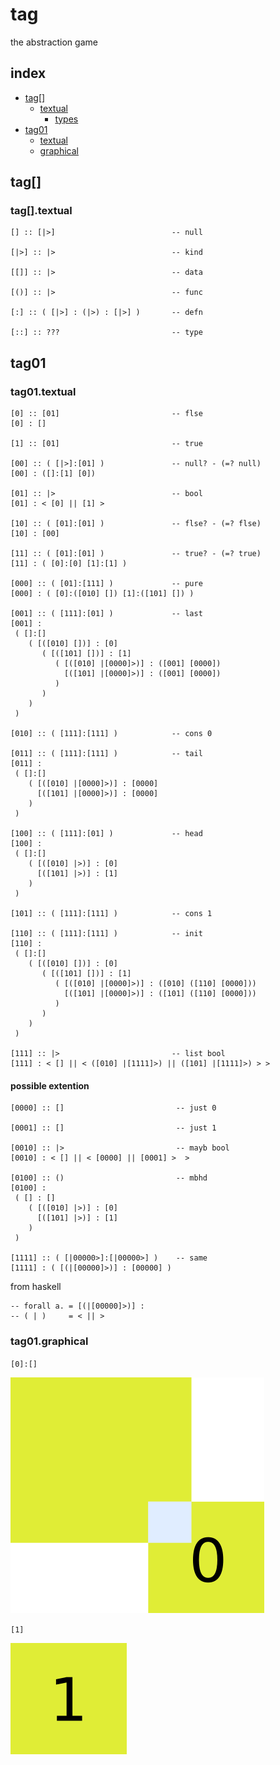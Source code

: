 # tag
the abstraction game

## index

- [tag[]](#tag[])
   - [textual](#tag[].textual)
      - [types](#tag[].textual.types)
- [tag01](#tag01)
   - [textual](#tag01.textual)
   - [graphical](#tag01.graphical)

## tag[]

### tag[].textual
```
[] :: [|>]                          -- null

[|>] :: |>                          -- kind

[[]] :: |>                          -- data

[()] :: |>                          -- func

[:] :: ( [|>] : (|>) : [|>] )       -- defn

[::] :: ???                         -- type

```


## tag01

### tag01.textual

```
[0] :: [01]                         -- flse
[0] : []

[1] :: [01]                         -- true

[00] :: ( [|>]:[01] )               -- null? - (=? null)
[00] : ([]:[1] [0])

[01] :: |>                          -- bool
[01] : < [0] || [1] >

[10] :: ( [01]:[01] )               -- flse? - (=? flse)
[10] : [00]

[11] :: ( [01]:[01] )               -- true? - (=? true)
[11] : ( [0]:[0] [1]:[1] )

[000] :: ( [01]:[111] )             -- pure
[000] : ( [0]:([010] []) [1]:([101] []) )

[001] :: ( [111]:[01] )             -- last
[001] :
 ( []:[]
    ( [([010] [])] : [0]
       ( [([101] [])] : [1]
          ( [([010] |[0000]>)] : ([001] [0000])
            [([101] |[0000]>)] : ([001] [0000])
          )
       )
    )
 )

[010] :: ( [111]:[111] )            -- cons 0

[011] :: ( [111]:[111] )            -- tail
[011] : 
 ( []:[]
    ( [([010] |[0000]>)] : [0000]
      [([101] |[0000]>)] : [0000]
    )
 )

[100] :: ( [111]:[01] )             -- head
[100] :
 ( []:[]
    ( [([010] |>)] : [0]
      [([101] |>)] : [1]
    )
 )

[101] :: ( [111]:[111] )            -- cons 1

[110] :: ( [111]:[111] )            -- init
[110] :
 ( []:[]
    ( [([010] [])] : [0]
       ( [([101] [])] : [1]
          ( [([010] |[0000]>)] : ([010] ([110] [0000]))
            [([101] |[0000]>)] : ([101] ([110] [0000]))
          )
       )
    )
 )

[111] :: |>                         -- list bool
[111] : < [] || < ([010] |[1111]>) || ([101] |[1111]>) > >
```
#### possible extention
```
[0000] :: []                         -- just 0

[0001] :: []                         -- just 1

[0010] :: |>                         -- mayb bool
[0010] : < [] || < [0000] || [0001] >  >

[0100] :: ()                         -- mbhd
[0100] : 
 ( [] : []
    ( [([010] |>)] : [0]
      [([101] |>)] : [1]
    )
 )

[1111] :: ( [|00000>]:[|00000>] )    -- same
[1111] : ( [(|[00000]>)] : [00000] )
```
from haskell
```
-- forall a. = [(|[00000]>)] :
-- ( | )     = < || >
```

### tag01.graphical

`[0]:[]`

![](0.png)

`[1]`

![](1.png)
